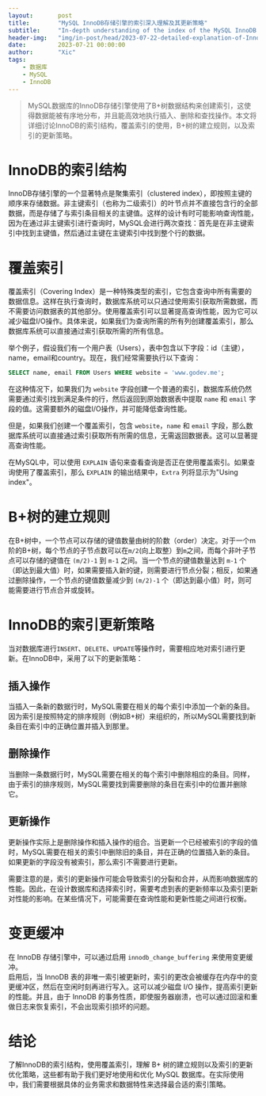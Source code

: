 ```yaml
---
layout:       post
title:        "MySQL InnoDB存储引擎的索引深入理解及其更新策略"
subtitle:     "In-depth understanding of the index of the MySQL InnoDB storage engine and its update strategy"
header-img:   "img/in-post/head/2023-07-22-detailed-explanation-of-InnoDB.jpg"
date:         2023-07-21 00:00:00
author:       "Xic"
tags:
    - 数据库
    - MySQL
    - InnoDB
---
```


> MySQL数据库的InnoDB存储引擎使用了B+树数据结构来创建索引，这使得数据能被有序地分布，并且能高效地执行插入、删除和查找操作。本文将详细讨论InnoDB的索引结构，覆盖索引的使用，B+树的建立规则，以及索引的更新策略。

# InnoDB的索引结构

InnoDB存储引擎的一个显著特点是聚集索引（clustered index），即按照主键的顺序来存储数据。非主键索引（也称为二级索引）的叶节点并不直接包含行的全部数据，而是存储了与索引条目相关的主键值。这样的设计有时可能影响查询性能，因为在通过非主键索引进行查询时，MySQL会进行两次查找：首先是在非主键索引中找到主键值，然后通过主键在主键索引中找到整个行的数据。

# 覆盖索引

覆盖索引（Covering Index）是一种特殊类型的索引，它包含查询中所有需要的数据信息。这样在执行查询时，数据库系统可以只通过使用索引获取所需数据，而不需要访问数据表的其他部分。使用覆盖索引可以显著提高查询性能，因为它可以减少磁盘I/O操作。具体来说，如果我们为查询所需的所有列创建覆盖索引，那么数据库系统可以直接通过索引获取所需的所有信息。

举个例子，假设我们有一个用户表（Users），表中包含以下字段：id（主键），name，email和country。现在，我们经常需要执行以下查询：
```sql
SELECT name, email FROM Users WHERE website = 'www.godev.me';
```
在这种情况下，如果我们为 `website` 字段创建一个普通的索引，数据库系统仍然需要通过索引找到满足条件的行，然后返回到原始数据表中提取 `name` 和 `email` 字段的值。这需要额外的磁盘I/O操作，并可能降低查询性能。

但是，如果我们创建一个覆盖索引，包含 `website`，`name` 和 `email` 字段，那么数据库系统可以直接通过索引获取所有所需的信息，无需返回数据表。这可以显著提高查询性能。

在MySQL中，可以使用 `EXPLAIN` 语句来查看查询是否正在使用覆盖索引。如果查询使用了覆盖索引，那么 `EXPLAIN` 的输出结果中，`Extra` 列将显示为"Using index"。

# B+树的建立规则

在B+树中，一个节点可以存储的键值数量由树的阶数（order）决定。对于一个m阶的B+树，每个节点的子节点数可以在`m/2`(向上取整）到`m`之间，而每个非叶子节点可以存储的键值在 `(m/2)-1` 到 `m-1` 之间。当一个节点的键值数量达到 `m-1` 个（即达到最大值）时，如果需要插入新的键，则需要进行节点分裂；相反，如果通过删除操作，一个节点的键值数量减少到 `(m/2)-1` 个（即达到最小值）时，则可能需要进行节点合并或旋转。

# InnoDB的索引更新策略

当对数据库进行`INSERT`、`DELETE`、`UPDATE`等操作时，需要相应地对索引进行更新。在InnoDB中，采用了以下的更新策略：

## 插入操作
当插入一条新的数据行时，MySQL需要在相关的每个索引中添加一个新的条目。因为索引是按照特定的排序规则（例如B+树）来组织的，所以MySQL需要找到新条目在索引中的正确位置并插入到那里。
## 删除操作
当删除一条数据行时，MySQL需要在相关的每个索引中删除相应的条目。同样，由于索引的排序规则，MySQL需要找到需要删除的条目在索引中的位置并删除它。 
## 更新操作
更新操作实际上是删除操作和插入操作的组合。当更新一个已经被索引的字段的值时，MySQL需要在相关的索引中删除旧的条目，并在正确的位置插入新的条目。如果更新的字段没有被索引，那么索引不需要进行更新。

需要注意的是，索引的更新操作可能会导致索引的分裂和合并，从而影响数据库的性能。因此，在设计数据库和选择索引时，需要考虑到表的更新频率以及索引更新对性能的影响。在某些情况下，可能需要在查询性能和更新性能之间进行权衡。

# 变更缓冲
在 InnoDB 存储引擎中，可以通过启用 `innodb_change_buffering` 来使用变更缓冲。  
启用后，当 InnoDB 表的非唯一索引被更新时，索引的更改会被缓存在内存中的变更缓冲区，然后在空闲时刻再进行写入。这可以减少磁盘 I/O 操作，提高索引更新的性能。并且，由于 InnoDB 的事务性质，即使服务器崩溃，也可以通过回滚和重做日志来恢复索引，不会出现索引损坏的问题。

# 结论
了解InnoDB的索引结构，使用覆盖索引，理解 B+ 树的建立规则以及索引的更新优化策略，这些都有助于我们更好地使用和优化 MySQL 数据库。在实际使用中，我们需要根据具体的业务需求和数据特性来选择最合适的索引策略。
